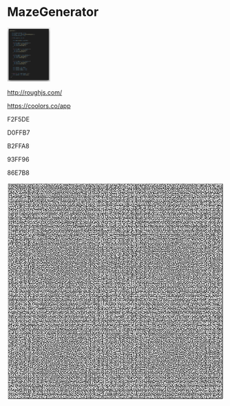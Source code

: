 # MazeGenerator

<img src="https://github.com/dylanro/MazeGenerator/blob/master/depthfirst.png" alt="Code" style="width: 100px;"/>



http://roughjs.com/



https://coolors.co/app




F2F5DE

D0FFB7

B2FFA8

93FF96

86E7B8





![alt text](https://github.com/dylanro/MazeGenerator/blob/master/maze.png "Maze Generator Output")
